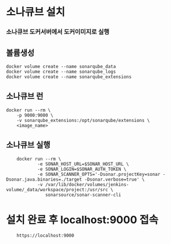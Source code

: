 # 소나큐브 설치
### 소나큐브 도커서버에서 도커이미지로 실행

## 볼륨생성 
    docker volume create --name sonarqube_data
    docker volume create --name sonarqube_logs
    docker volume create --name sonarqube_extensions

## 소나큐브 런
    docker run --rm \
        -p 9000:9000 \
        -v sonarqube_extensions:/opt/sonarqube/extensions \
        <image_name>   

## 소나큐브 실행
        docker run --rm \
                -e SONAR_HOST_URL=$SONAR_HOST_URL \
                -e SONAR_LOGIN=$SONAR_AUTH_TOKEN \
                -e SONAR_SCANNER_OPTS='-Dsonar.projectKey=sonar -Dsonar.java.binaries=./target -Dsonar.verbose=true' \
                -v /var/lib/docker/volumes/jenkins-volume/_data/workspace/project:/usr/src \
                   sonarsource/sonar-scanner-cli
           
# 설치 완료 후 localhost:9000 접속
        https://localhost:9000
